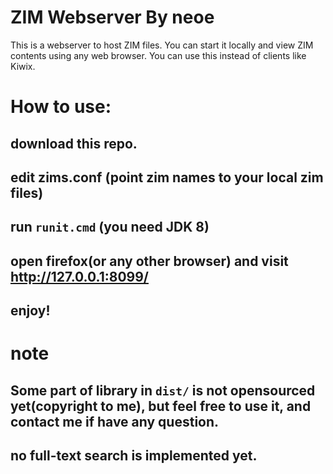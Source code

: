 ZIM Webserver By neoe
========================
This is a webserver to host ZIM files.
You can start it locally and view ZIM contents using any web browser.
You can use this instead of clients like Kiwix.


# How to use:
## download this repo.
## edit zims.conf (point zim names to your local zim files)
## run `runit.cmd` (you need JDK 8)
## open firefox(or any other browser) and visit http://127.0.0.1:8099/
## enjoy!


# note
## Some part of library in `dist/` is not opensourced yet(copyright to me), but feel free to use it, and contact me if have any question.
## no full-text search is implemented yet.


